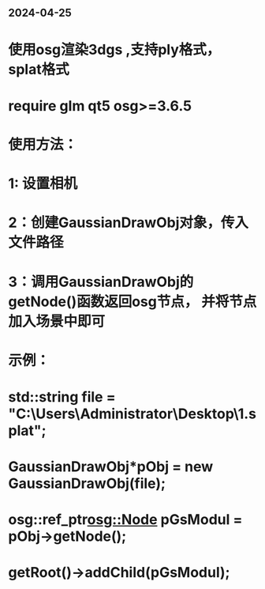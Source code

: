 ## 2024-04-25
# 使用osg渲染3dgs ,支持ply格式， splat格式
# require glm qt5 osg>=3.6.5


# 使用方法：
# 1: 设置相机
# 2：创建GaussianDrawObj对象，传入文件路径
# 3：调用GaussianDrawObj的getNode()函数返回osg节点， 并将节点加入场景中即可

# 示例：
# std::string file = "C:\\Users\\Administrator\\Desktop\\1.splat";
# GaussianDrawObj*pObj = new GaussianDrawObj(file);
# osg::ref_ptr<osg::Node> pGsModul  =  pObj->getNode();
# getRoot()->addChild(pGsModul);
